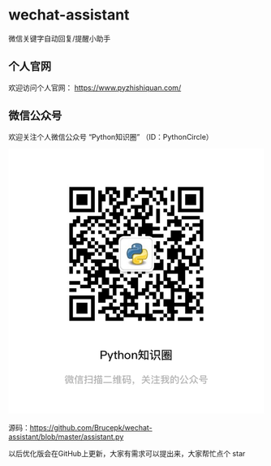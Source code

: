 # wechat-assistant
微信关键字自动回复/提醒小助手

## 个人官网
欢迎访问个人官网： https://www.pyzhishiquan.com/

## 微信公众号
欢迎关注个人微信公众号 “Python知识圈” （ID：PythonCircle）

![公众号](https://github.com/Brucepk/pk.github.io/blob/master/gzh.jpg)

源码：https://github.com/Brucepk/wechat-assistant/blob/master/assistant.py

以后优化版会在GitHub上更新，大家有需求可以提出来，大家帮忙点个 star
